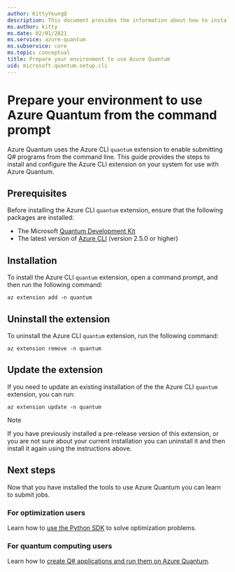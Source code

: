 ```yaml
---
author: KittyYeungQ
description: This document provides the information about how to install the necessary tools on your computer to submit Q# programs to Azure Quantum from the command line.
ms.author: kitty
ms.date: 02/01/2021
ms.service: azure-quantum
ms.subservice: core
ms.topic: conceptual
title: Prepare your environment to use Azure Quantum
uid: microsoft.quantum.setup.cli
---
```


# Prepare your environment to use Azure Quantum from the command prompt

Azure Quantum uses the Azure CLI `quantum` extension to enable submitting Q# programs from the command line. This guide provides the steps to install and configure the Azure CLI extension on your system for use with Azure Quantum.

## Prerequisites

Before installing the Azure CLI `quantum` extension, ensure that the following packages are installed:

- The Microsoft [Quantum Development Kit](xref:microsoft.quantum.install-qdk.overview.standalone)
- The latest version of [Azure CLI](/cli/azure/install-azure-cli?view=azure-cli-latest&preserve-view=true)
  (version 2.5.0 or higher)

## Installation

To install the Azure CLI `quantum` extension, open a command prompt, and then run the following command:

```azurecli
az extension add -n quantum
```

## Uninstall the extension

To uninstall the Azure CLI `quantum` extension, run the following command:

```azurecli
az extension remove -n quantum
```

## Update the extension

If you need to update an existing installation of the the Azure CLI `quantum` extension, you can run:

```azurecli
az extension update -n quantum
```

> [!NOTE]
> If you have previously installed a pre-release version of this extension, or you are not sure about your current installation you can uninstall it and then install it again using the instructions above.

## Next steps

Now that you have installed the tools to use Azure Quantum you can learn to submit jobs.

### For optimization users

Learn how to [use the Python SDK](xref:microsoft.quantum.optimization.install-sdk) to solve optimization problems.

### For quantum computing users

Learn how to [create Q# applications and run them on Azure Quantum](xref:microsoft.quantum.create-applications).
